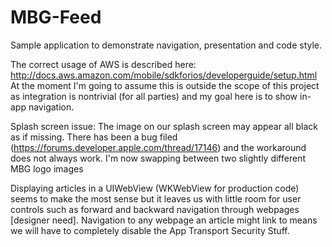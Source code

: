 # MBG-Feed
Sample application to demonstrate navigation, presentation and code style.

The correct usage of AWS is described here: http://docs.aws.amazon.com/mobile/sdkforios/developerguide/setup.html
At the moment I'm going to assume this is outside the scope of this project as integration is nontrivial (for all parties) and my goal here is to show in-app navigation.

Splash screen issue: The image on our splash screen may appear all black as if missing. There has been a bug filed (https://forums.developer.apple.com/thread/17146) and the workaround does not always work. I'm now swapping between two slightly different MBG logo images

Displaying articles in a UIWebView (WKWebView for production code) seems to make the most sense but it leaves us with little room for user controls such as forward and backward navigation through webpages [designer need]. Navigation to any webpage an article might link to means we will have to completely disable the App Transport Security Stuff.



